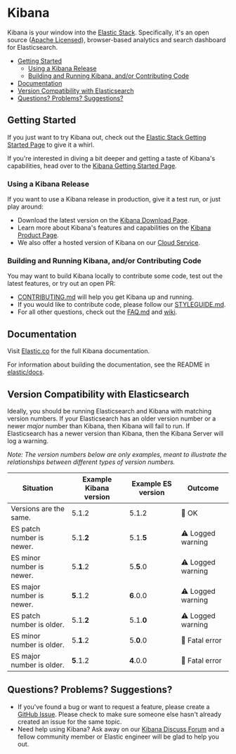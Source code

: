 # Kibana

Kibana is your window into the [Elastic Stack](https://www.elastic.co/products). Specifically, it's
an open source ([Apache Licensed](LICENSE.md)),
browser-based analytics and search dashboard for Elasticsearch.

- [Getting Started](#getting-started)
  - [Using a Kibana Release](#using-a-kibana-release)
  - [Building and Running Kibana, and/or Contributing Code](#building-and-running-kibana-andor-contributing-code)
- [Documentation](#documentation)
- [Version Compatibility with Elasticsearch](#version-compatibility-with-elasticsearch)
- [Questions? Problems? Suggestions?](#questions-problems-suggestions)

## Getting Started

If you just want to try Kibana out, check out the [Elastic Stack Getting Started Page](https://www.elastic.co/start) to give it a whirl.

If you're interested in diving a bit deeper and getting a taste of Kibana's capabilities, head over to the [Kibana Getting Started Page](https://www.elastic.co/guide/en/kibana/current/getting-started.html).

### Using a Kibana Release

If you want to use a Kibana release in production, give it a test run, or just play around:

- Download the latest version on the [Kibana Download Page](https://www.elastic.co/downloads/kibana).
- Learn more about Kibana's features and capabilities on the
[Kibana Product Page](https://www.elastic.co/products/kibana).
- We also offer a hosted version of Kibana on our
[Cloud Service](https://www.elastic.co/cloud/as-a-service).

### Building and Running Kibana, and/or Contributing Code

You may want to build Kibana locally to contribute some code, test out the latest features, or try
out an open PR:

- [CONTRIBUTING.md](CONTRIBUTING.md) will help you get Kibana up and running.
- If you would like to contribute code, please follow our [STYLEGUIDE.md](STYLEGUIDE.md).
- For all other questions, check out the [FAQ.md](FAQ.md) and
[wiki](https://github.com/elastic/kibana/wiki).

## Documentation

Visit [Elastic.co](http://www.elastic.co/guide/en/kibana/current/index.html) for the full Kibana documentation.

For information about building the documentation, see the README in [elastic/docs](https://github.com/elastic/docs).

## Version Compatibility with Elasticsearch

Ideally, you should be running Elasticsearch and Kibana with matching version numbers. If your Elasticsearch has an older version number or a newer _major_ number than Kibana, then Kibana will fail to run. If Elasticsearch has a newer version than Kibana, then the Kibana Server will log a warning.

_Note: The version numbers below are only examples, meant to illustrate the relationships between different types of version numbers._

| Situation                 | Example Kibana version     | Example ES version | Outcome |
| ------------------------- | -------------------------- |------------------- | ------- |
| Versions are the same.    | 5.1.2                      | 5.1.2              | 💚 OK      |
| ES patch number is newer. | 5.1.__2__                  | 5.1.__5__          | ⚠️ Logged warning      |
| ES minor number is newer. | 5.__1__.2                  | 5.__5__.0          | ⚠️ Logged warning      |
| ES major number is newer. | __5__.1.2                  | __6__.0.0          | ⚠️ Logged warning      |
| ES patch number is older. | 5.1.__2__                  | 5.1.__0__          | ⚠️ Logged warning      |
| ES minor number is older. | 5.__1__.2                  | 5.__0__.0          | 🚫 Fatal error      |
| ES major number is older. | __5__.1.2                  | __4__.0.0          | 🚫 Fatal error      |

## Questions? Problems? Suggestions?

- If you've found a bug or want to request a feature, please create a [GitHub Issue](https://github.com/elastic/kibana/issues/new).
Please check to make sure someone else hasn't already created an issue for the same topic.
- Need help using Kibana? Ask away on our [Kibana Discuss Forum](https://discuss.elastic.co/c/kibana) and a fellow community member or
Elastic engineer will be glad to help you out.